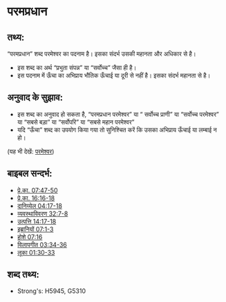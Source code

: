 # परमप्रधान #

## तथ्य: ##

“परमप्रधान” शब्द परमेश्वर का पदनाम है। इसका संदर्भ उसकी महानता और अधिकार से है।

* इस शब्द का अर्थ “प्रभुता संपन्न” या “सर्वोच्च” जैसा ही है।
* इस पदनाम में ऊँचा का अभिप्राय भौतिक ऊँचाई या दूरी से नहीं है। इसका संदर्भ महानता से है।

## अनुवाद के सुझाव: ##

* इस शब्द का अनुवाद हो सकता है, “परमप्रधान परमेश्वर” या “ सर्वोच्च प्राणी” या “सर्वोच्च परमेश्वर” या “सबसे बड़ा” या “सर्वोपरि” या “सबसे महान परमेश्वर”
* यदि “ऊँचा” शब्द का उपयोग किया गया तो सुनिश्चित करें कि उसका अभिप्राय ऊँचाई या लम्बाई न हो। 

(यह भी देखें: [परमेश्वर](../kt/god.md))

## बाइबल सन्दर्भ: ##

* [प्रे.का. 07:47-50](rc://hi/tn/help/act/07/47)
* [प्रे.का. 16:16-18](rc://hi/tn/help/act/16/16)
* [दानिय्येल 04:17-18](rc://hi/tn/help/dan/04/17)
* [व्यवस्थाविवरण 32:7-8](rc://hi/tn/help/deu/32/07)
* [उत्पत्ति 14:17-18](rc://hi/tn/help/gen/14/17)
* [इब्रानियों 07:1-3](rc://hi/tn/help/heb/07/01)
* [होशे 07:16](rc://hi/tn/help/hos/07/16)
* [विलापगीत 03:34-36](rc://hi/tn/help/lam/03/34)
* [लूका 01:30-33](rc://hi/tn/help/luk/01/30)

## शब्द तथ्य: ##

* Strong's: H5945, G5310

